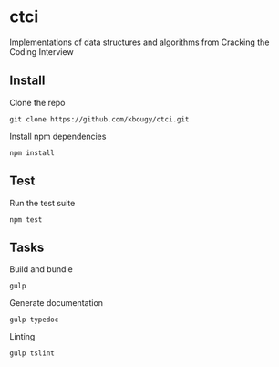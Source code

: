 # ctci
Implementations of data structures and algorithms from Cracking the Coding Interview

## Install
Clone the repo
```
git clone https://github.com/kbougy/ctci.git
```

Install npm dependencies
```
npm install
```

## Test
Run the test suite
```
npm test
```

## Tasks
Build and bundle
```
gulp
```

Generate documentation
```
gulp typedoc
```

Linting
```
gulp tslint
```
